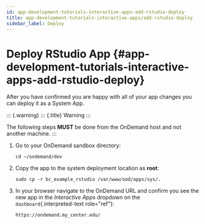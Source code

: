 ```yaml
---
id: app-development-tutorials-interactive-apps-add-rstudio-deploy
title: app-development-tutorials-interactive-apps/add-rstudio-deploy
sidebar_label: Deploy
---
```

Deploy RStudio App {#app-development-tutorials-interactive-apps-add-rstudio-deploy}
==================

After you have confirmed you are happy with all of your app changes you
can deploy it as a System App.

::: {.warning}
::: {.title}
Warning
:::

The following steps **MUST** be done from the OnDemand host and not
another machine.
:::

1.  Go to your OnDemand sandbox directory:

    ``` {.sh}
    cd ~/ondemand/dev
    ```

2.  Copy the app to the system deployment location as **root**:

    ``` {.sh}
    sudo cp -r bc_example_rstudio /var/www/ood/apps/sys/.
    ```

3.  In your browser navigate to the OnDemand URL and confirm you see the
    new app in the *Interactive Apps* dropdown on the
    `dashboard`{.interpreted-text role="ref"}:

        https://ondemand.my_center.edu/

